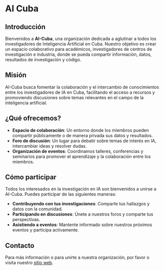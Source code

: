 # AI Cuba

## Introducción
Bienvenidos a **AI-Cuba**, una organización dedicada a aglutinar a todos los investigadores de Inteligencia Artificial en Cuba. Nuestro objetivo es crear un espacio colaborativo para académicos, investigadores de centros de investigación e industria, donde se pueda compartir información, datos, resultados de investigación y código.

## Misión
AI-Cuba busca fomentar la colaboración y el intercambio de conocimientos entre los investigadores de IA en Cuba, facilitando el acceso a recursos y promoviendo discusiones sobre temas relevantes en el campo de la inteligencia artificial.

## ¿Qué ofrecemos?
- **Espacio de colaboración**: Un entorno donde los miembros pueden compartir públicamente o de manera privada sus datos y resultados.
- **Foro de discusión**: Un lugar para debatir sobre temas de interés en IA, intercambiar ideas y resolver dudas.
- **Organización de eventos**: Coordinamos talleres, conferencias y seminarios para promover el aprendizaje y la colaboración entre los miembros.

## Cómo participar
Todos los interesados en la investigación en IA son bienvenidos a unirse a AI-Cuba. Puedes participar de las siguientes maneras:
- **Contribuyendo con tus investigaciones**: Comparte tus hallazgos y datos con la comunidad.
- **Participando en discusiones**: Únete a nuestros foros y comparte tus perspectivas.
- **Asistiendo a eventos**: Mantente informado sobre nuestros próximos eventos y participa activamente.

## Contacto
Para más información o para unirte a nuestra organización, por favor o visita nuestro [sitio web](ai-cuba.github.io).
